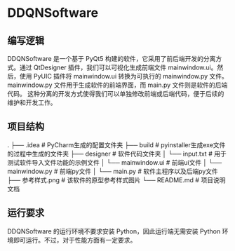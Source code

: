 # DDQNSoftware

## 编写逻辑
DDQNSoftware 是一个基于 PyQt5 构建的软件，它采用了前后端开发的分离方式。通过 QtDesigner 插件，我们可以可视化生成前端文件 mainwindow.ui。然后，使用 PyUIC 插件将 mainwindow.ui 转换为可执行的 mainwindow.py 文件。mainwindow.py 文件用于生成软件的前端界面，而 main.py 文件则是软件的后端代码。
这种分离的开发方式使得我们可以单独修改前端或后端代码，便于后续的维护和开发工作。

## 项目结构
.
├── .idea               # PyCharm生成的配置文件夹
├── build               # pyinstaller生成exe文件的过程中生成的文件夹
├── designer            # 软件代码文件夹
│   └── input.txt       # 用于测试软件导入文件功能的示例文件
│   └── mainwindow.ui   # 前端ui文件
│   └── mainwindow.py   # 前端py文件
│   └── main.py         # 软件主程序以及后端py文件
├── 参考样式.png        # 该软件的原型参考样式图片
└── README.md           # 项目说明文档


## 运行要求
DDQNSoftware 的运行环境不要求安装 Python，因此运行端无需安装 Python 环境即可运行。不过，对于性能方面有一定要求。
